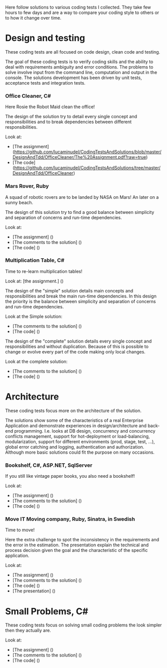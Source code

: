 Here follow solutions to various coding tests I collected.
They take few hours to few days and are a way to compare your coding style to others or to how it change over time.


# Design and testing
These coding tests are all focused on code design, clean code and testing.

The goal of these coding tests is to verify coding skills and the ability to deal with requirements ambiguity and error conditions.
The problems to solve involve input from the command line, computation and output in the console.
The solutions development has been driven by unit tests, acceptance tests and integration tests.



### Office Cleaner, C# 
Here Rosie the Robot Maid clean the office!

The design of the solution try to detail every single concept and responsibilities and to break dependencies between different responsibilities.

Look at:
- [The assignment] (https://github.com/lucaminudel/CodingTestsAndSolutions/blob/master/DesignAndTdd/OfficeCleaner/The%20Assignment.pdf?raw=true)
- [The code] (https://github.com/lucaminudel/CodingTestsAndSolutions/tree/master/DesignAndTdd/OfficeCleaner)


### Mars Rover, Ruby
A squad of robotic rovers are to be landed by NASA on Mars! An later on a sunny beach.

The design of this solution try to find a good balance between simplicity and separation of concerns and run-time dependencies.


Look at:
- [The assignment] ()
- [The comments to the solution] ()
- [The code] ()



### Multiplication Table, C# 
Time to re-learn multiplication tables!

Look at: [the assignment.] ()

The design of the "simple" solution details main concepts and responsibilities and break the main run-time dependencies.
In this design the priority is the balance between simplicity and separation of concerns and run-time dependencies.

Look at the Simple solution:
- [The comments to the solution] ()
- [The code] ()



The design of the "complete" solution details every single concept and responsibilities and without duplication.
Because of this is possible to change or evolve every part of the code making only local changes.

Look at the complete solution:
- [The comments to the solution] ()
- [The code] ()



# Architecture
These coding tests focus more on the architecture of the solution.

The solutions show some of the characteristics of a real Enterprise Application and demonstrate experiences in design/architecture and back-end programming.
I.e. looks at DB design, concurrency and concurrency conflicts management, support for hot-deployment or load-balancing, modularization, support for different environments (prod, stage, test, ...), global error catching and logging, authentication and authorization.
Although more basic solutions could fit the purpose on many occasions.



### Bookshelf, C#, ASP.NET, SqlServer
If you still like vintage paper books, you also need a bookshelf!

Look at:
- [The assignment] ()
- [The comments to the solution] ()
- [The code] ()


### Move IT Moving company, Ruby, Sinatra, in Swedish
Time to move!

Here the extra challenge to spot the inconsistency in the requirements and the error in the estimation.
The presentation explain the technical and process decision given the goal and the characteristic of the specific application.


Look at:
- [The assignment] ()
- [The comments to the solution] ()
- [The code] ()
- [The presentation] ()





# Small Problems, C# 
These coding tests focus on solving small coding problems the look simpler then they actually are.

Look at:
- [The assignment] ()
- [The comments to the solution] ()
- [The code] ()



